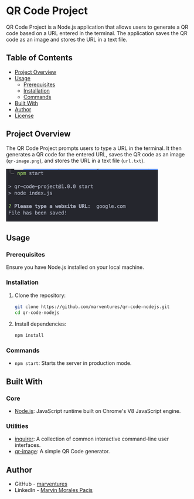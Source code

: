 # QR Code Project

QR Code Project is a Node.js application that allows users to generate a QR code based on a URL entered in the terminal. The application saves the QR code as an image and stores the URL in a text file.

## Table of Contents

- [Project Overview](#project-overview)
- [Usage](#usage)
  - [Prerequisites](#prerequisites)
  - [Installation](#installation)
  - [Commands](#commands)
- [Built With](#built-with)
- [Author](#author)
- [License](#license)

## Project Overview

The QR Code Project prompts users to type a URL in the terminal. It then generates a QR code for the entered URL, saves the QR code as an image (`qr-image.png`), and stores the URL in a text file (`url.txt`).

![alt text](image.png)

## Usage

### Prerequisites

Ensure you have Node.js installed on your local machine.

### Installation

1. Clone the repository:

   ```bash
   git clone https://github.com/marventures/qr-code-nodejs.git
   cd qr-code-nodejs
   ```

2. Install dependencies:
   ```bash
   npm install
   ```

### Commands

- `npm start`: Starts the server in production mode.

## Built With

### Core

- [Node.js](https://nodejs.org/en): JavaScript runtime built on Chrome's V8 JavaScript engine.

### Utilities

- [inquirer](https://www.npmjs.com/package/inquirer): A collection of common interactive command-line user interfaces.
- [qr-image](https://www.npmjs.com/package/qr-image): A simple QR Code generator.

## Author

- GitHub - [marventures](https://github.com/marventures)
- LinkedIn - [Marvin Morales Pacis](https://www.linkedin.com/in/marventures/)
